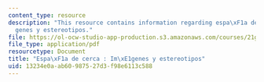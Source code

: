 ```yaml
---
content_type: resource
description: "This resource contains information regarding espa\xF1a de cerca : Im\xE1\
  genes y estereotipos."
file: https://ol-ocw-studio-app-production.s3.amazonaws.com/courses/21g-704-spanish-iv-spring-2005/13234e0aab60987527d3f98e6113c588_MIT21G_704S05_imagenes.pdf
file_type: application/pdf
resourcetype: Document
title: "Espa\xF1a de cerca : Im\xE1genes y estereotipos"
uid: 13234e0a-ab60-9875-27d3-f98e6113c588
---
```

